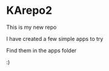 # KArepo2

This is my new repo

I have created a few simple apps to try 

Find them in the apps folder

:) 

